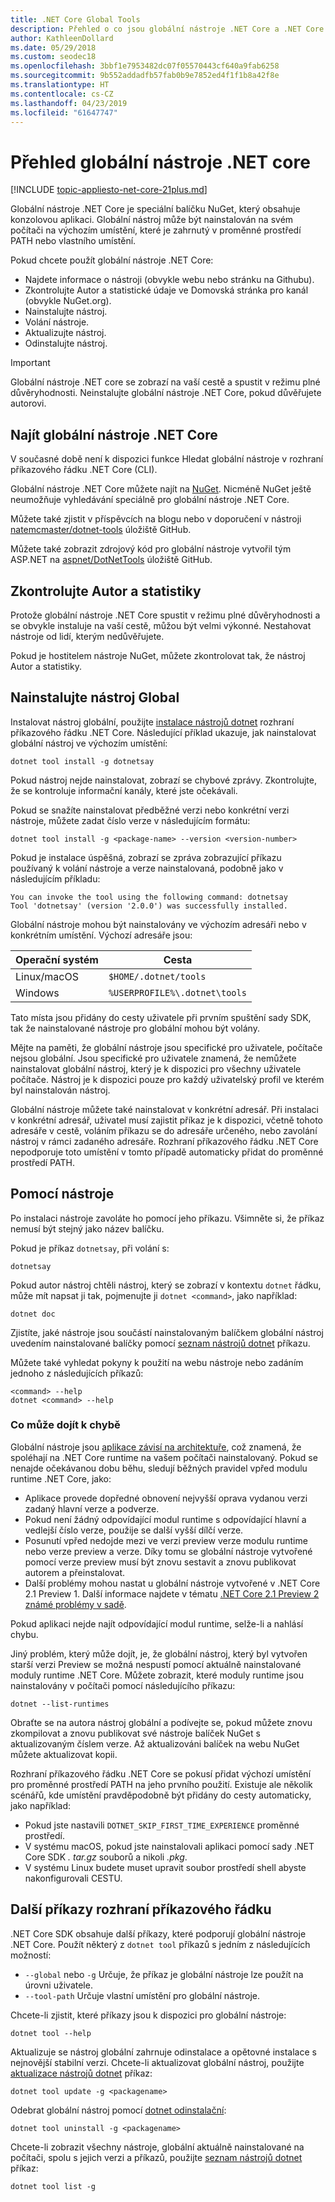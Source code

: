 ```yaml
---
title: .NET Core Global Tools
description: Přehled o co jsou globální nástroje .NET Core a .NET Core CLI příkazy pro ně k dispozici.
author: KathleenDollard
ms.date: 05/29/2018
ms.custom: seodec18
ms.openlocfilehash: 3bbf1e7953482dc07f05570443cf640a9fab6258
ms.sourcegitcommit: 9b552addadfb57fab0b9e7852ed4f1f1b8a42f8e
ms.translationtype: HT
ms.contentlocale: cs-CZ
ms.lasthandoff: 04/23/2019
ms.locfileid: "61647747"
---
```

# <a name="net-core-global-tools-overview"></a>Přehled globální nástroje .NET core

[!INCLUDE [topic-appliesto-net-core-21plus.md](../../../includes/topic-appliesto-net-core-21plus.md)]

Globální nástroje .NET Core je speciální balíčku NuGet, který obsahuje konzolovou aplikaci. Globální nástroj může být nainstalován na svém počítači na výchozím umístění, které je zahrnutý v proměnné prostředí PATH nebo vlastního umístění.

Pokud chcete použít globální nástroje .NET Core:

* Najdete informace o nástroji (obvykle webu nebo stránku na Githubu).
* Zkontrolujte Autor a statistické údaje ve Domovská stránka pro kanál (obvykle NuGet.org).
* Nainstalujte nástroj.
* Volání nástroje.
* Aktualizujte nástroj.
* Odinstalujte nástroj.

> [!IMPORTANT]
> Globální nástroje .NET core se zobrazí na vaší cestě a spustit v režimu plné důvěryhodnosti. Neinstalujte globální nástroje .NET Core, pokud důvěřujete autorovi.

## <a name="find-a-net-core-global-tool"></a>Najít globální nástroje .NET Core

V současné době není k dispozici funkce Hledat globální nástroje v rozhraní příkazového řádku .NET Core (CLI).

Globální nástroje .NET Core můžete najít na [NuGet](https://www.nuget.org). Nicméně NuGet ještě neumožňuje vyhledávání speciálně pro globální nástroje .NET Core.

Můžete také zjistit v příspěvcích na blogu nebo v doporučení v nástroji [natemcmaster/dotnet-tools](https://github.com/natemcmaster/dotnet-tools) úložiště GitHub.

Můžete také zobrazit zdrojový kód pro globální nástroje vytvořil tým ASP.NET na [aspnet/DotNetTools](https://github.com/aspnet/DotNetTools/) úložiště GitHub.

## <a name="check-the-author-and-statistics"></a>Zkontrolujte Autor a statistiky

Protože globální nástroje .NET Core spustit v režimu plné důvěryhodnosti a se obvykle instaluje na vaší cestě, můžou být velmi výkonné. Nestahovat nástroje od lidí, kterým nedůvěřujete.

Pokud je hostitelem nástroje NuGet, můžete zkontrolovat tak, že nástroj Autor a statistiky.

## <a name="install-a-global-tool"></a>Nainstalujte nástroj Global

Instalovat nástroj globální, použijte [instalace nástrojů dotnet](dotnet-tool-install.md) rozhraní příkazového řádku .NET Core. Následující příklad ukazuje, jak nainstalovat globální nástroj ve výchozím umístění:

```console
dotnet tool install -g dotnetsay
```

Pokud nástroj nejde nainstalovat, zobrazí se chybové zprávy. Zkontrolujte, že se kontroluje informační kanály, které jste očekávali.

Pokud se snažíte nainstalovat předběžné verzi nebo konkrétní verzi nástroje, můžete zadat číslo verze v následujícím formátu:

```console
dotnet tool install -g <package-name> --version <version-number>
```

Pokud je instalace úspěšná, zobrazí se zpráva zobrazující příkazu používaný k volání nástroje a verze nainstalovaná, podobně jako v následujícím příkladu:

```
You can invoke the tool using the following command: dotnetsay
Tool 'dotnetsay' (version '2.0.0') was successfully installed.
```

Globální nástroje mohou být nainstalovány ve výchozím adresáři nebo v konkrétním umístění. Výchozí adresáře jsou:

| Operační systém          | Cesta                          |
|-------------|-------------------------------|
| Linux/macOS | `$HOME/.dotnet/tools`         |
| Windows     | `%USERPROFILE%\.dotnet\tools` |

Tato místa jsou přidány do cesty uživatele při prvním spuštění sady SDK, tak že nainstalované nástroje pro globální mohou být volány.

Mějte na paměti, že globální nástroje jsou specifické pro uživatele, počítače nejsou globální. Jsou specifické pro uživatele znamená, že nemůžete nainstalovat globální nástroj, který je k dispozici pro všechny uživatele počítače. Nástroj je k dispozici pouze pro každý uživatelský profil ve kterém byl nainstalován nástroj.

Globální nástroje můžete také nainstalovat v konkrétní adresář. Při instalaci v konkrétní adresář, uživatel musí zajistit příkaz je k dispozici, včetně tohoto adresáře v cestě, voláním příkazu se do adresáře určeného, nebo zavolání nástroj v rámci zadaného adresáře.
Rozhraní příkazového řádku .NET Core nepodporuje toto umístění v tomto případě automaticky přidat do proměnné prostředí PATH.

## <a name="use-the-tool"></a>Pomocí nástroje

Po instalaci nástroje zavoláte ho pomocí jeho příkazu. Všimněte si, že příkaz nemusí být stejný jako název balíčku.

Pokud je příkaz `dotnetsay`, při volání s:

```console
dotnetsay
```

Pokud autor nástroj chtěli nástroj, který se zobrazí v kontextu `dotnet` řádku, může mít napsat ji tak, pojmenujte ji `dotnet <command>`, jako například:

```console
dotnet doc
```

Zjistíte, jaké nástroje jsou součástí nainstalovaným balíčkem globální nástroj uvedením nainstalované balíčky pomocí [seznam nástrojů dotnet](dotnet-tool-list.md) příkazu.

Můžete také vyhledat pokyny k použití na webu nástroje nebo zadáním jednoho z následujících příkazů:

```console
<command> --help
dotnet <command> --help
```

### <a name="what-could-go-wrong"></a>Co může dojít k chybě

Globální nástroje jsou [aplikace závisí na architektuře](../deploying/index.md#framework-dependent-deployments-fdd), což znamená, že spoléhají na .NET Core runtime na vašem počítači nainstalovaný. Pokud se nenajde očekávanou dobu běhu, sledují běžných pravidel vpřed modulu runtime .NET Core, jako:

* Aplikace provede dopředné obnovení nejvyšší oprava vydanou verzi zadaný hlavní verze a podverze.
* Pokud není žádný odpovídající modul runtime s odpovídající hlavní a vedlejší číslo verze, použije se další vyšší dílčí verze.
* Posunutí vpřed nedojde mezi ve verzi preview verze modulu runtime nebo verze preview a verze. Díky tomu se globální nástroje vytvořené pomocí verze preview musí být znovu sestavit a znovu publikovat autorem a přeinstalovat.
* Další problémy mohou nastat u globální nástroje vytvořené v .NET Core 2.1 Preview 1. Další informace najdete v tématu [.NET Core 2.1 Preview 2 známé problémy v sadě](https://github.com/dotnet/core/blob/master/release-notes/2.1/Preview/2.1.0-preview2-known-issues.md).

Pokud aplikaci nejde najít odpovídající modul runtime, selže-li a nahlásí chybu.

Jiný problém, který může dojít, je, že globální nástroj, který byl vytvořen starší verzi Preview se možná nespustí pomocí aktuálně nainstalované moduly runtime .NET Core. Můžete zobrazit, které moduly runtime jsou nainstalovány v počítači pomocí následujícího příkazu:

```console
dotnet --list-runtimes
```

Obraťte se na autora nástroj globální a podívejte se, pokud můžete znovu zkompilovat a znovu publikovat své nástroje balíček NuGet s aktualizovaným číslem verze. Až aktualizováni balíček na webu NuGet můžete aktualizovat kopii.

Rozhraní příkazového řádku .NET Core se pokusí přidat výchozí umístění pro proměnné prostředí PATH na jeho prvního použití. Existuje ale několik scénářů, kde umístění pravděpodobně být přidány do cesty automaticky, jako například:

* Pokud jste nastavili `DOTNET_SKIP_FIRST_TIME_EXPERIENCE` proměnné prostředí.
* V systému macOS, pokud jste nainstalovali aplikaci pomocí sady .NET Core SDK *. tar.gz* souborů a nikoli *.pkg*.
* V systému Linux budete muset upravit soubor prostředí shell abyste nakonfigurovali CESTU.

## <a name="other-cli-commands"></a>Další příkazy rozhraní příkazového řádku

.NET Core SDK obsahuje další příkazy, které podporují globální nástroje .NET Core. Použít některý z `dotnet tool` příkazů s jedním z následujících možností:

* `--global` nebo `-g` Určuje, že příkaz je globální nástroje lze použít na úrovni uživatele.
* `--tool-path` Určuje vlastní umístění pro globální nástroje.

Chcete-li zjistit, které příkazy jsou k dispozici pro globální nástroje:

```console
dotnet tool --help
```

Aktualizuje se nástroj globální zahrnuje odinstalace a opětovné instalace s nejnovější stabilní verzi. Chcete-li aktualizovat globální nástroj, použijte [aktualizace nástrojů dotnet](dotnet-tool-update.md) příkaz:

```console
dotnet tool update -g <packagename>
```

Odebrat globální nástroj pomocí [dotnet odinstalační](dotnet-tool-uninstall.md):

```console
dotnet tool uninstall -g <packagename>
```

Chcete-li zobrazit všechny nástroje, globální aktuálně nainstalované na počítači, spolu s jejich verzi a příkazů, použijte [seznam nástrojů dotnet](dotnet-tool-list.md) příkaz:

```console
dotnet tool list -g
```